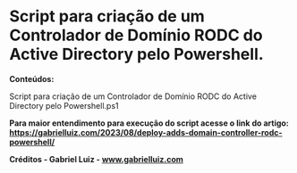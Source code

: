 # Script para criação de um Controlador de Domínio RODC do Active Directory pelo Powershell.


**Conteúdos:**

Script para criação de um Controlador de Domínio RODC do Active Directory pelo Powershell.ps1

**Para maior entendimento para execução do script acesse o link do artigo: https://gabrielluiz.com/2023/08/deploy-adds-domain-controller-rodc-powershell/**

**Créditos - Gabriel Luiz - www.gabrielluiz.com**
